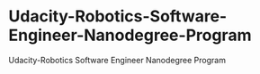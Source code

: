 # Udacity-Robotics-Software-Engineer-Nanodegree-Program
Udacity-Robotics Software Engineer Nanodegree Program
